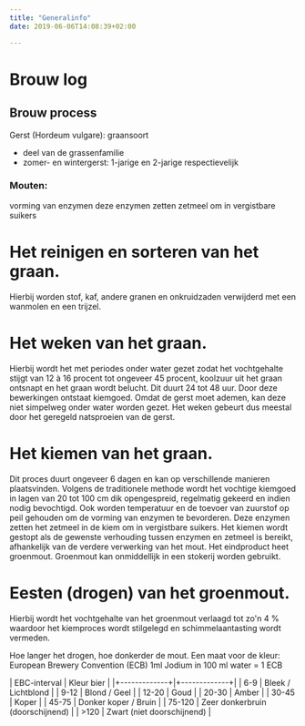 ```yaml
---
title: "Generalinfo"
date: 2019-06-06T14:08:39+02:00

---
```


# Brouw log


## Brouw process

Gerst (Hordeum vulgare): graansoort
*  deel van de grassenfamilie
*  zomer- en wintergerst: 1-jarige en 2-jarige respectievelijk

### Mouten:
vorming van enzymen
deze enzymen zetten zetmeel om in vergistbare suikers

#  Het reinigen en sorteren van het graan. 
Hierbij worden stof, kaf, andere granen en onkruidzaden verwijderd met een wanmolen en een trijzel.
#  Het weken van het graan. 
Hierbij wordt het met periodes onder water gezet zodat het vochtgehalte stijgt van 12 à 16 procent tot ongeveer 45 procent, koolzuur uit het graan ontsnapt en het graan wordt belucht. Dit duurt 24 tot 48 uur. Door deze bewerkingen ontstaat kiemgoed. Omdat de gerst moet ademen, kan deze niet simpelweg onder water worden gezet. Het weken gebeurt dus meestal door het geregeld natsproeien van de gerst.
# Het kiemen van het graan. 
Dit proces duurt ongeveer 6 dagen en kan op verschillende manieren plaatsvinden. Volgens de traditionele methode wordt het vochtige kiemgoed in lagen van 20 tot 100 cm dik opengespreid, regelmatig gekeerd en indien nodig bevochtigd. Ook worden temperatuur en de toevoer van zuurstof op peil gehouden om de vorming van enzymen te bevorderen. Deze enzymen zetten het zetmeel in de kiem om in vergistbare suikers. Het kiemen wordt gestopt als de gewenste verhouding tussen enzymen en zetmeel is bereikt, afhankelijk van de verdere verwerking van het mout. Het eindproduct heet groenmout. Groenmout kan onmiddellijk in een stokerij worden gebruikt.
# Eesten (drogen) van het groenmout. 
Hierbij wordt het vochtgehalte van het groenmout verlaagd tot zo'n 4 % waardoor het kiemproces wordt stilgelegd en schimmelaantasting wordt vermeden.

Hoe langer het drogen, hoe donkerder de mout.
Een maat voor de kleur: European Brewery Convention (ECB)
1ml Jodium in 100 ml water = 1 ECB 

| EBC-interval | Kleur bier |
|+-------------+|+-------------+|
| 6-9 | Bleek / Lichtblond |
| 9-12  | Blond / Geel |
| 12-20 | Goud |
| 20-30 | Amber |
| 30-45 | Koper |
| 45-75 | Donker koper / Bruin |
| 75-120  | Zeer donkerbruin (doorschijnend) |
|  >120  | Zwart (niet doorschijnend) |